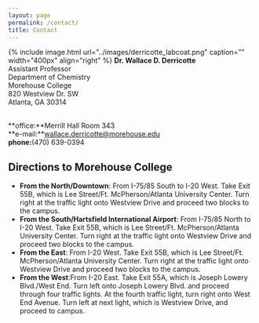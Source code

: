 ```yaml
---
layout: page
permalink: /contact/
title: Contact
---
```

{% include image.html url="../images/derricotte_labcoat.png" caption="" width="400px" align="right" %}
**Dr. Wallace D. Derricotte**  
Assistant Professor  
Department of Chemistry  
Morehouse College  
820 Westview Dr. SW  
Atlanta, GA 30314  
&nbsp;

**office:**Merrill Hall Room 343  
**e-mail:**wallace.derricotte@morehouse.edu  
**phone:**(470) 639-0394

## Directions to Morehouse College
* **From the North/Downtown**: From I-75/85 South to I-20 West. Take Exit 55B, which is Lee Street/Ft. McPherson/Atlanta University Center. Turn right at the traffic light onto Westview Drive and proceed two blocks to the campus.
* **From the South/Hartsfield International Airport**: From I-75/85 North to I-20 West. Take Exit 55B, which is Lee Street/Ft. McPherson/Atlanta University Center. Turn right at the traffic light onto Westview Drive and proceed two blocks to the campus.
* **From the East**: From I-20 West. Take Exit 55B, which is Lee Street/Ft. McPherson/Atlanta University Center. Turn right at the traffic light onto Westview Drive and proceed two blocks to the campus.
* **From the West**:From I-20 East. Take Exit 55A, which is Joseph Lowery Blvd./West End. Turn left onto Joseph Lowery Blvd. and proceed through four traffic lights. At the fourth traffic light, turn right onto West End Avenue. Turn left at next light, which is Westview Drive, and proceed to campus.
